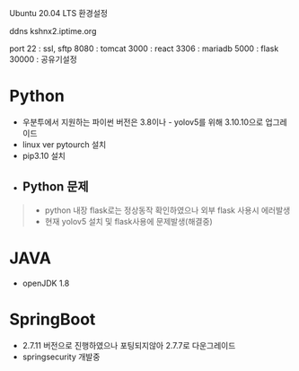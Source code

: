 Ubuntu 20.04 LTS 환경설정

ddns
kshnx2.iptime.org

port
22 : ssl, sftp
8080 : tomcat
3000 : react
3306 : mariadb
5000 : flask
30000 : 공유기설정

# Python
- 우분투에서 지원하는 파이썬 버전은 3.8이나 - yolov5를 위해 3.10.10으로 업그레이드 
- linux ver pytourch 설치
- pip3.10 설치
- ## Python 문제
> - python 내장 flask로는 정상동작 확인하였으나 외부 flask 사용시 에러발생
> - 현재 yolov5 설치 및 flask사용에 문제발생(해결중)

# JAVA
- openJDK 1.8

# SpringBoot
- 2.7.11 버전으로 진행하였으나 포팅되지않아 2.7.7로 다운그레이드
- springsecurity 개발중

